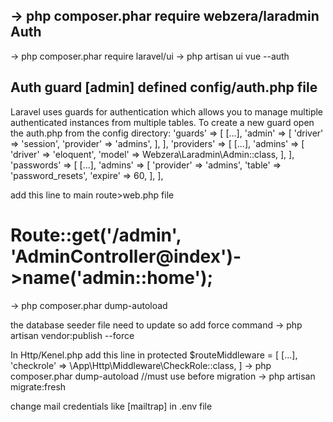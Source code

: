 -> php composer.phar require webzera/laradmin
Auth
-----
-> php composer.phar require laravel/ui
-> php artisan ui vue --auth

Auth guard [admin] defined config/auth.php file
-----------------------------------------------
Laravel uses guards for authentication which allows you to manage multiple authenticated instances from multiple tables. To create a new guard open the auth.php from the config directory:
'guards' => [
    [...],
    'admin' => [
            'driver' => 'session',
            'provider' => 'admins',
        ],
],
'providers' => [
    [...],
    'admins' => [
            'driver' => 'eloquent',
            'model' => Webzera\Laradmin\Admin::class,
        ],
],
'passwords' => [
        [...],
        'admins' => [
            'provider' => 'admins',
            'table' => 'password_resets',
            'expire' => 60,
        ],
    ],

add this line to main route>web.php file

# Route::get('/admin', 'AdminController@index')->name('admin::home');

-> php composer.phar dump-autoload

the database seeder file need to update so add force command
-> php artisan vendor:publish --force

In Http/Kenel.php add this line in
protected $routeMiddleware = [
    [...],
    'checkrole' => \App\Http\Middleware\CheckRole::class,
]
-> php composer.phar dump-autoload //must use before migration
-> php artisan migrate:fresh

change mail credentials like [mailtrap] in .env file